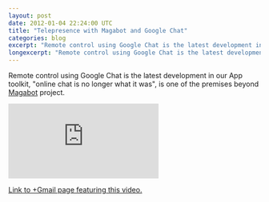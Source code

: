 ```yaml
---
layout: post
date: 2012-01-04 22:24:00 UTC
title: "Telepresence with Magabot and Google Chat"
categories: blog
excerpt: "Remote control using Google Chat is the latest development in our App toolkit, \"online chat is no longer what it was\", is one of the premises beyond Magabot project."
longexcerpt: "Remote control using Google Chat is the latest development in our App toolkit, \"online chat is no longer what it was\", is one of the premises beyond Magabot project.Link to +Gmail page featuring this video."
---
```


Remote control using Google Chat is the latest development in our App toolkit, "online chat is no longer what it was", is one of the premises beyond <a href="http://magabot.cc">Magabot</a> project.

<div class="video-container"><iframe src="http://www.youtube.com/embed/LZ_ZDV349CY" frameborder="0" allowfullscreen></iframe></div>

<a href="https://plus.google.com/u/0/b/113702254746515535621/103345707817934461425/posts/6We6fNemtfm">Link to +Gmail page featuring this video.</a> 